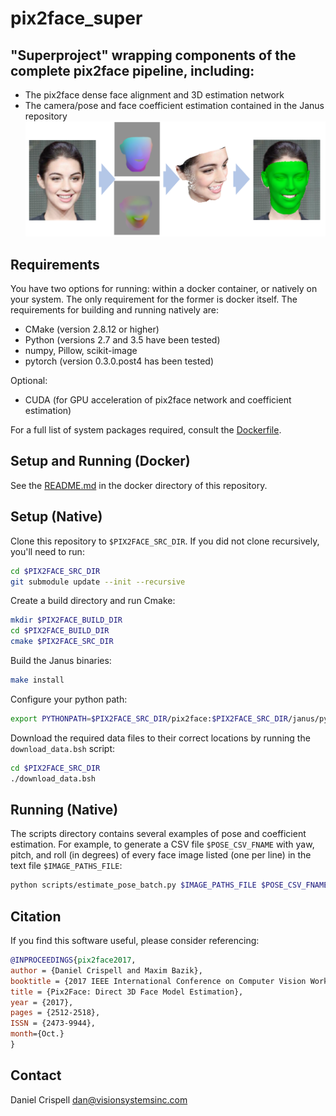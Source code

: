 # pix2face_super
## "Superproject" wrapping components of the complete pix2face pipeline, including:
   * The pix2face dense face alignment and 3D estimation network
   * The camera/pose and face coefficient estimation contained in the Janus repository
![](pix2face_super_teaser.png "pix2face_teaser")

## Requirements
You have two options for running: within a docker container, or natively on your system. The only requirement for the former is docker itself.  The requirements for building and running natively are:
   * CMake (version 2.8.12 or higher)
   * Python (versions 2.7 and 3.5 have been tested)
   * numpy, Pillow, scikit-image
   * pytorch (version 0.3.0.post4 has been tested)

Optional:
   * CUDA (for GPU acceleration of pix2face network and coefficient estimation)

For a full list of system packages required, consult the [Dockerfile](./docker/Dockerfile).

## Setup and Running (Docker)
See the [README.md](./docker/README.md) in the docker directory of this repository.


## Setup (Native)
Clone this repository to `$PIX2FACE_SRC_DIR`. If you did not clone recursively, you'll need to run:
```bash
cd $PIX2FACE_SRC_DIR
git submodule update --init --recursive
```

Create a build directory and run Cmake:
```bash
mkdir $PIX2FACE_BUILD_DIR
cd $PIX2FACE_BUILD_DIR
cmake $PIX2FACE_SRC_DIR
```

Build the Janus binaries:
```bash
make install
```

Configure your python path:

```bash
export PYTHONPATH=$PIX2FACE_SRC_DIR/pix2face:$PIX2FACE_SRC_DIR/janus/python:$PIX2FACE_BUILD_DIR/janus/lib
```

Download the required data files to their correct locations by running the `download_data.bsh` script:
```bash
cd $PIX2FACE_SRC_DIR
./download_data.bsh
```


## Running (Native)
The scripts directory contains several examples of pose and coefficient estimation. For example, to generate a CSV file `$POSE_CSV_FNAME` with yaw, pitch, and roll (in degrees) of every face image listed (one per line) in the text file `$IMAGE_PATHS_FILE`:
``` bash
python scripts/estimate_pose_batch.py $IMAGE_PATHS_FILE $POSE_CSV_FNAME
```


## Citation
If you find this software useful, please consider referencing:

```bibtex
@INPROCEEDINGS{pix2face2017,
author = {Daniel Crispell and Maxim Bazik},
booktitle = {2017 IEEE International Conference on Computer Vision Workshop (ICCVW)},
title = {Pix2Face: Direct 3D Face Model Estimation},
year = {2017},
pages = {2512-2518},
ISSN = {2473-9944},
month={Oct.}
}
```


## Contact
Daniel Crispell [dan@visionsystemsinc.com](mailto:dan@visionsystemsinc.com)
